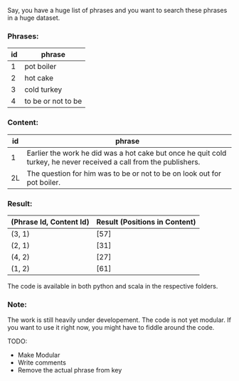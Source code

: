 Say, you have a huge list of phrases and you want to search these phrases in a huge dataset.

### Phrases:

|id   | phrase |
|-----|-------------
|1    | pot boiler |
|2    | hot cake|
|3    | cold turkey|
|4    | to be or not to be|


### Content:

|id  | phrase     |
|----|-------------------------------------------------------------------------------------------------------------------
|1   |Earlier the work he did was a hot cake but once he quit cold turkey, he never received a call from the publishers. |
|2L  |The question for him was to be or not to be on look out for pot boiler.|

### Result:

|(Phrase Id, Content Id) | Result (Positions in Content)|
|------------------------|-------------------------|
|(3, 1)                  | [57] |
|(2, 1)                  | [31] |
|(4, 2)                  | [27] |
|(1, 2)                  | [61] |

The code is available in both python and scala in the respective folders.

### Note:
The work is still heavily under developement. The code is not yet modular. If you want to use it right now, you might have to fiddle around the code.

TODO:
* Make Modular
* Write comments
* Remove the actual phrase from key
